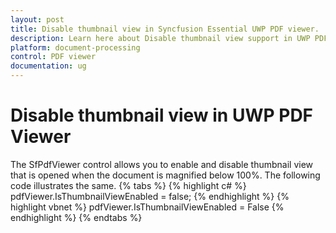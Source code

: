 ```yaml
---
layout: post
title: Disable thumbnail view in Syncfusion Essential UWP PDF viewer.
description: Learn here about Disable thumbnail view support in UWP PDF viewer control and how to enable or disable thumbnail view, and more.
platform: document-processing
control: PDF viewer
documentation: ug
---
```


# Disable thumbnail view in UWP PDF Viewer
The SfPdfViewer control allows you to enable and disable thumbnail view that is opened when the document is magnified below 100%. The following code illustrates the same.
{% tabs %}
{% highlight c# %}
pdfViewer.IsThumbnailViewEnabled = false;
{% endhighlight %}
{% highlight vbnet %}
pdfViewer.IsThumbnailViewEnabled = False
{% endhighlight %}
{% endtabs %}

